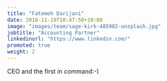 ```yaml
---
title: "Fatemeh Darijani"
date: 2018-11-19T10:47:58+10:00
image: "images/team/sage-kirk-485982-unsplash.jpg"
jobtitle: "Accounting Partner"
linkedinurl: "https://www.linkedin.com/"
promoted: true
weight: 2
---
```


CEO and the first in command:-)
